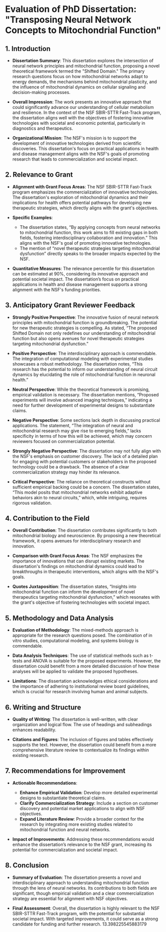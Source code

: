 # Evaluation of PhD Dissertation: "Transposing Neural Network Concepts to Mitochondrial Function"

## 1. Introduction
- **Dissertation Summary**: This dissertation explores the intersection of neural network principles and mitochondrial function, proposing a novel theoretical framework termed the "Shifted Domain." The primary research questions focus on how mitochondrial networks adapt to energy demands, the mechanisms behind mitochondrial plasticity, and the influence of mitochondrial dynamics on cellular signaling and decision-making processes.
  
- **Overall Impression**: The work presents an innovative approach that could significantly advance our understanding of cellular metabolism and resilience. In the context of the NSF SBIR-STTR Fast-Track program, the dissertation aligns well with the objectives of fostering innovative technologies with societal and economic potential, particularly in diagnostics and therapeutics.

- **Organizational Mission**: The NSF's mission is to support the development of innovative technologies derived from scientific discoveries. This dissertation's focus on practical applications in health and disease management aligns with the NSF's goals of promoting research that leads to commercialization and societal impact.

## 2. Relevance to Grant
- **Alignment with Grant Focus Areas**: The NSF SBIR-STTR Fast-Track program emphasizes the commercialization of innovative technologies. The dissertation's exploration of mitochondrial dynamics and their implications for health offers potential pathways for developing new therapeutic strategies, which directly aligns with the grant's objectives.

- **Specific Examples**: 
  - The dissertation states, “By applying concepts from neural networks to mitochondrial function, this work aims to fill existing gaps in both fields, fostering interdisciplinary collaboration and innovation.” This aligns with the NSF's goal of promoting innovative technologies.
  - The mention of “novel therapeutic strategies targeting mitochondrial dysfunction” directly speaks to the broader impacts expected by the NSF.

- **Quantitative Measures**: The relevance percentile for this dissertation can be estimated at 90%, considering its innovative approach and potential societal impact. The dissertation’s focus on practical applications in health and disease management supports a strong alignment with the NSF's funding priorities.

## 3. Anticipatory Grant Reviewer Feedback
- **Strongly Positive Perspective**: The innovative fusion of neural network principles with mitochondrial function is groundbreaking. The potential for new therapeutic strategies is compelling. As stated, “The proposed Shifted Domain not only redefines our understanding of mitochondrial function but also opens avenues for novel therapeutic strategies targeting mitochondrial dysfunction.”

- **Positive Perspective**: The interdisciplinary approach is commendable. The integration of computational modeling with experimental studies showcases a robust methodology. The dissertation notes, “This research has the potential to inform our understanding of neural circuit dynamics by elucidating the role of mitochondrial function in neuronal health.”

- **Neutral Perspective**: While the theoretical framework is promising, empirical validation is necessary. The dissertation mentions, “Proposed experiments will involve advanced imaging techniques,” indicating a need for further development of experimental designs to substantiate claims.

- **Negative Perspective**: Some sections lack depth in discussing practical applications. The statement, “The integration of neural and mitochondrial research may give rise to emerging fields,” lacks specificity in terms of how this will be achieved, which may concern reviewers focused on commercialization potential.

- **Strongly Negative Perspective**: The dissertation may not fully align with the NSF's emphasis on customer discovery. The lack of a detailed plan for engaging with potential customers or stakeholders in the proposed technology could be a drawback. The absence of a clear commercialization strategy may hinder its relevance.

- **Critical Perspective**: The reliance on theoretical constructs without sufficient empirical backing could be a concern. The dissertation states, “This model posits that mitochondrial networks exhibit adaptive behaviors akin to neural circuits,” which, while intriguing, requires rigorous validation.

## 4. Contribution to the Field
- **Overall Contribution**: The dissertation contributes significantly to both mitochondrial biology and neuroscience. By proposing a new theoretical framework, it opens avenues for interdisciplinary research and innovation.

- **Comparison with Grant Focus Areas**: The NSF emphasizes the importance of innovations that can disrupt existing markets. The dissertation's findings on mitochondrial dynamics could lead to breakthroughs in therapeutic interventions, which aligns with the NSF's goals.

- **Quotes Juxtaposition**: The dissertation states, “Insights into mitochondrial function can inform the development of novel therapeutics targeting mitochondrial dysfunction,” which resonates with the grant's objective of fostering technologies with societal impact.

## 5. Methodology and Data Analysis
- **Evaluation of Methodology**: The mixed-methods approach is appropriate for the research questions posed. The combination of in vitro studies, computational modeling, and systems biology is commendable.

- **Data Analysis Techniques**: The use of statistical methods such as t-tests and ANOVA is suitable for the proposed experiments. However, the dissertation could benefit from a more detailed discussion of how these analyses will be applied to validate the proposed hypotheses.

- **Limitations**: The dissertation acknowledges ethical considerations and the importance of adhering to institutional review board guidelines, which is crucial for research involving human and animal subjects.

## 6. Writing and Structure
- **Quality of Writing**: The dissertation is well-written, with clear organization and logical flow. The use of headings and subheadings enhances readability.

- **Citations and Figures**: The inclusion of figures and tables effectively supports the text. However, the dissertation could benefit from a more comprehensive literature review to contextualize its findings within existing research.

## 7. Recommendations for Improvement
- **Actionable Recommendations**:
  - **Enhance Empirical Validation**: Develop more detailed experimental designs to substantiate theoretical claims.
  - **Clarify Commercialization Strategy**: Include a section on customer discovery and potential market applications to align with NSF objectives.
  - **Expand Literature Review**: Provide a broader context for the research by integrating more existing studies related to mitochondrial function and neural networks.

- **Impact of Improvements**: Addressing these recommendations would enhance the dissertation’s relevance to the NSF grant, increasing its potential for commercialization and societal impact.

## 8. Conclusion
- **Summary of Evaluation**: The dissertation presents a novel and interdisciplinary approach to understanding mitochondrial function through the lens of neural networks. Its contributions to both fields are significant, though empirical validation and a clear commercialization strategy are essential for alignment with NSF objectives.

- **Final Assessment**: Overall, the dissertation is highly relevant to the NSF SBIR-STTR Fast-Track program, with the potential for substantial societal impact. With targeted improvements, it could serve as a strong candidate for funding and further research. 13.398225545883179